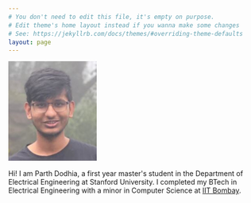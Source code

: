 ```yaml
---
# You don't need to edit this file, it's empty on purpose.
# Edit theme's home layout instead if you wanna make some changes
# See: https://jekyllrb.com/docs/themes/#overriding-theme-defaults
layout: page
---
```



<img src="/MHBLWR-photo.JPG" alt="Parth" style="max-width:241px;max-height:200px">

Hi! I am Parth Dodhia, a first year master's student in the Department of Electrical Engineering at Stanford University. I completed my BTech in Electrical Engineering with a minor in Computer Science at [IIT Bombay](https://www.ee.iitb.ac.in/).

<script type="text/javascript" src="//rf.revolvermaps.com/0/0/8.js?i=5nhwpagbn5c&amp;m=0&amp;c=ff0000&amp;cr1=ffffff&amp;f=arial&amp;l=33" async="async"></script>
